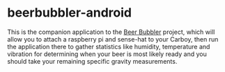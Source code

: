 # beerbubbler-android

This is the companion application to the [Beer Bubbler](https://github.com/irvinowens/beerbubbler) project, which will
allow you to attach a raspberry pi and sense-hat to your Carboy, then run the application there to gather statistics
like humidity, temperature and vibration for determining when your beer is most likely ready and you should take your
remaining specific gravity measurements. 
